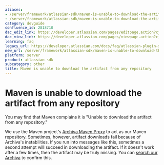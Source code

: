 ```yaml
---
aliases:
- /server/framework/atlassian-sdk/maven-is-unable-to-download-the-artifact-from-any-repository-2818710.html
- /server/framework/atlassian-sdk/maven-is-unable-to-download-the-artifact-from-any-repository-2818710.md
category: devguide
confluence_id: 2818710
dac_edit_link: https://developer.atlassian.com/pages/editpage.action?cjm=wozere&pageId=2818710
dac_view_link: https://developer.atlassian.com/pages/viewpage.action?cjm=wozere&pageId=2818710
learning: faq
legacy_url: https://developer.atlassian.com/docs/faq/atlassian-plugin-sdk-faq/maven-is-unable-to-download-the-artifact-from-any-repository
new_url: /server/framework/atlassian-sdk/maven-is-unable-to-download-the-artifact-from-any-repository
platform: server
product: atlassian-sdk
subcategory: other
title: Maven is unable to download the artifact from any repository
---
```

# Maven is unable to download the artifact from any repository

You may find that Maven complains it is "Unable to download the artifact from any repository."

We use the Maven project's <a href="http://maven.apache.org/archiva/" class="external-link">Archiva Maven Proxy</a> to act as our Maven repository. Sometimes, however, artifact downloads fail because of Archiva's instabilities. If you run into messages like this, sometimes a second attempt will succeed in downloading the artifact. If it doesn't work after a few times, then the artifact may be truly missing. You can <a href="http://maven.atlassian.com" class="external-link">search our Archiva</a> to confirm this.
















































